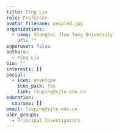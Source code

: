 ```yaml
---
title: Ping Liu
role: Professor
avatar_filename: people8.jpg
organizations:
  - name: Shanghai Jiao Tong University
    url: ""
superuser: false
authors:
  - Ping Liu
bio: ""
interests: []
social:
  - icon: envelope
    icon_pack: fas
    link: liuping@sjtu.edu.cn
education:
  courses: []
email: liuping@sjtu.edu.cn
user_groups:
  - Principal Investigators
---
```

